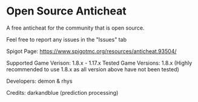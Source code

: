 # Open Source Anticheat
 A free anticheat for the community that is open source.


Feel free to report any issues in the "Issues" tab


Spigot Page: https://www.spigotmc.org/resources/anticheat.93504/


Supported Game Verison: 1.8.x - 1.17.x
Tested Game Versions: 1.8.x
(Highly recommended to use 1.8.x as all version above have not been tested)


Developers: demon & rhys

Credits: darkandblue (prediction processing)
